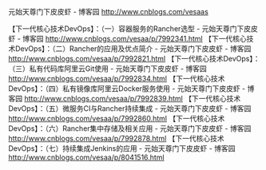 

元始天尊门下皮皮虾 - 博客园 http://www.cnblogs.com/vesaas

【下一代核心技术DevOps】：（一）容器服务的Rancher选型 - 元始天尊门下皮皮虾 - 博客园 
http://www.cnblogs.com/vesaa/p/7992341.html
【下一代核心技术DevOps】：（二）Rancher的应用及优点简介 - 元始天尊门下皮皮虾 - 博客园 
http://www.cnblogs.com/vesaa/p/7992821.html
【下一代核心技术DevOps】：（三）私有代码库阿里云Git使用 - 元始天尊门下皮皮虾 - 博客园 
http://www.cnblogs.com/vesaa/p/7992834.html
【下一代核心技术DevOps】：（四）私有镜像库阿里云Docker服务使用 - 元始天尊门下皮皮虾 - 博客园 
http://www.cnblogs.com/vesaa/p/7992839.html
【下一代核心技术DevOps】：（五）微服务CI与Rancher持续集成 - 元始天尊门下皮皮虾 - 博客园 
http://www.cnblogs.com/vesaa/p/7992860.html
【下一代核心技术DevOps】：（六）Rancher集中存储及相关应用 - 元始天尊门下皮皮虾 - 博客园 
http://www.cnblogs.com/vesaa/p/7992878.html
【下一代核心技术DevOps】：（七）持续集成Jenkins的应用 - 元始天尊门下皮皮虾 - 博客园 
http://www.cnblogs.com/vesaa/p/8041516.html